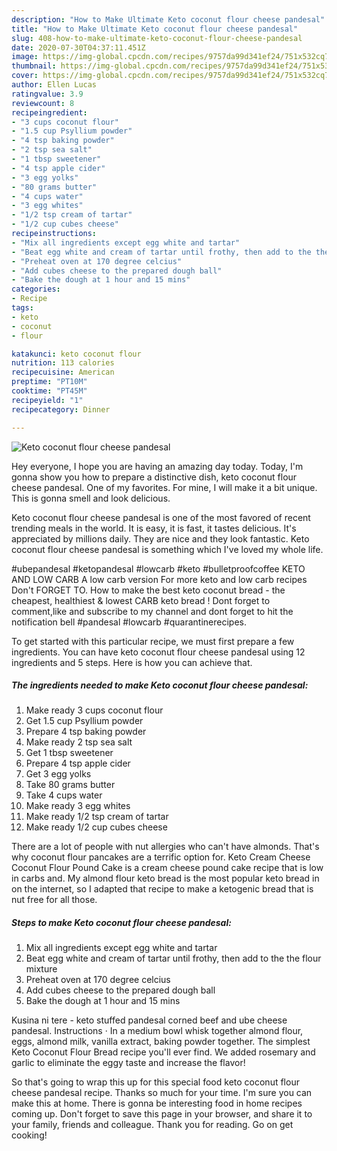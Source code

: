 ```yaml
---
description: "How to Make Ultimate Keto coconut flour cheese pandesal"
title: "How to Make Ultimate Keto coconut flour cheese pandesal"
slug: 408-how-to-make-ultimate-keto-coconut-flour-cheese-pandesal
date: 2020-07-30T04:37:11.451Z
image: https://img-global.cpcdn.com/recipes/9757da99d341ef24/751x532cq70/keto-coconut-flour-cheese-pandesal-recipe-main-photo.jpg
thumbnail: https://img-global.cpcdn.com/recipes/9757da99d341ef24/751x532cq70/keto-coconut-flour-cheese-pandesal-recipe-main-photo.jpg
cover: https://img-global.cpcdn.com/recipes/9757da99d341ef24/751x532cq70/keto-coconut-flour-cheese-pandesal-recipe-main-photo.jpg
author: Ellen Lucas
ratingvalue: 3.9
reviewcount: 8
recipeingredient:
- "3 cups coconut flour"
- "1.5 cup Psyllium powder"
- "4 tsp baking powder"
- "2 tsp sea salt"
- "1 tbsp sweetener"
- "4 tsp apple cider"
- "3 egg yolks"
- "80 grams butter"
- "4 cups water"
- "3 egg whites"
- "1/2 tsp cream of tartar"
- "1/2 cup cubes cheese"
recipeinstructions:
- "Mix all ingredients except egg white and tartar"
- "Beat egg white and cream of tartar until frothy, then add to the the flour mixture"
- "Preheat oven at 170 degree celcius"
- "Add cubes cheese to the prepared dough ball"
- "Bake the dough at 1 hour and 15 mins"
categories:
- Recipe
tags:
- keto
- coconut
- flour

katakunci: keto coconut flour 
nutrition: 113 calories
recipecuisine: American
preptime: "PT10M"
cooktime: "PT45M"
recipeyield: "1"
recipecategory: Dinner

---
```



![Keto coconut flour cheese pandesal](https://img-global.cpcdn.com/recipes/9757da99d341ef24/751x532cq70/keto-coconut-flour-cheese-pandesal-recipe-main-photo.jpg)

Hey everyone, I hope you are having an amazing day today. Today, I'm gonna show you how to prepare a distinctive dish, keto coconut flour cheese pandesal. One of my favorites. For mine, I will make it a bit unique. This is gonna smell and look delicious.

Keto coconut flour cheese pandesal is one of the most favored of recent trending meals in the world. It is easy, it is fast, it tastes delicious. It's appreciated by millions daily. They are nice and they look fantastic. Keto coconut flour cheese pandesal is something which I've loved my whole life.

#ubepandesal #ketopandesal #lowcarb #keto #bulletproofcoffee KETO AND LOW CARB A low carb version For more keto and low carb recipes Don&#39;t FORGET TO. How to make the best keto coconut bread - the cheapest, healthiest &amp; lowest CARB keto bread ! Dont forget to comment,like and subscribe to my channel and dont forget to hit the notification bell #pandesal #lowcarb #quarantinerecipes.


To get started with this particular recipe, we must first prepare a few ingredients. You can have keto coconut flour cheese pandesal using 12 ingredients and 5 steps. Here is how you can achieve that.

<!--inarticleads1-->

##### The ingredients needed to make Keto coconut flour cheese pandesal:

1. Make ready 3 cups coconut flour
1. Get 1.5 cup Psyllium powder
1. Prepare 4 tsp baking powder
1. Make ready 2 tsp sea salt
1. Get 1 tbsp sweetener
1. Prepare 4 tsp apple cider
1. Get 3 egg yolks
1. Take 80 grams butter
1. Take 4 cups water
1. Make ready 3 egg whites
1. Make ready 1/2 tsp cream of tartar
1. Make ready 1/2 cup cubes cheese


There are a lot of people with nut allergies who can&#39;t have almonds. That&#39;s why coconut flour pancakes are a terrific option for. Keto Cream Cheese Coconut Flour Pound Cake is a cream cheese pound cake recipe that is low in carbs and. My almond flour keto bread is the most popular keto bread in on the internet, so I adapted that recipe to make a ketogenic bread that is nut free for all those. 

<!--inarticleads2-->

##### Steps to make Keto coconut flour cheese pandesal:

1. Mix all ingredients except egg white and tartar
1. Beat egg white and cream of tartar until frothy, then add to the the flour mixture
1. Preheat oven at 170 degree celcius
1. Add cubes cheese to the prepared dough ball
1. Bake the dough at 1 hour and 15 mins


Kusina ni tere - keto stuffed pandesal corned beef and ube cheese pandesal. Instructions · In a medium bowl whisk together almond flour, eggs, almond milk, vanilla extract, baking powder together. The simplest Keto Coconut Flour Bread recipe you&#39;ll ever find. We added rosemary and garlic to eliminate the eggy taste and increase the flavor! 

So that's going to wrap this up for this special food keto coconut flour cheese pandesal recipe. Thanks so much for your time. I'm sure you can make this at home. There is gonna be interesting food in home recipes coming up. Don't forget to save this page in your browser, and share it to your family, friends and colleague. Thank you for reading. Go on get cooking!

